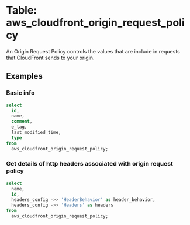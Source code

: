 # Table: aws_cloudfront_origin_request_policy

An Origin Request Policy controls the values that are include in requests that CloudFront sends to your origin.

## Examples

### Basic info

```sql
select
  id,
  name,
  comment,
  e_tag,
  last_modified_time,
  type
from
  aws_cloudfront_origin_request_policy;
```

### Get details of http headers associated with origin request policy

```sql
select
  name,
  id,
  headers_config ->> 'HeaderBehavior' as header_behavior,
  headers_config ->> 'Headers' as headers
from
  aws_cloudfront_origin_request_policy;
```
